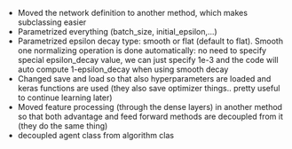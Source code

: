 * Moved the network definition to another method, which makes subclassing easier
* Parametrized everything (batch_size, initial_epsilon,...)
* Parametrized epsilon decay type: smooth or flat (default to flat). Smooth one normalizing operation is done automatically: no need to specify special epsilon_decay value, we can just specify 1e-3 and the code will auto compute 1-epsilon_decay when using smooth decay
* Changed save and load so that also hyperparameters are loaded and keras functions are used (they also save optimizer things.. pretty useful to continue learning later)
* Moved feature processing (through the dense layers) in another method so that both advantage and feed forward methods are decoupled from it (they do the same thing)
* decoupled agent class from algorithm clas